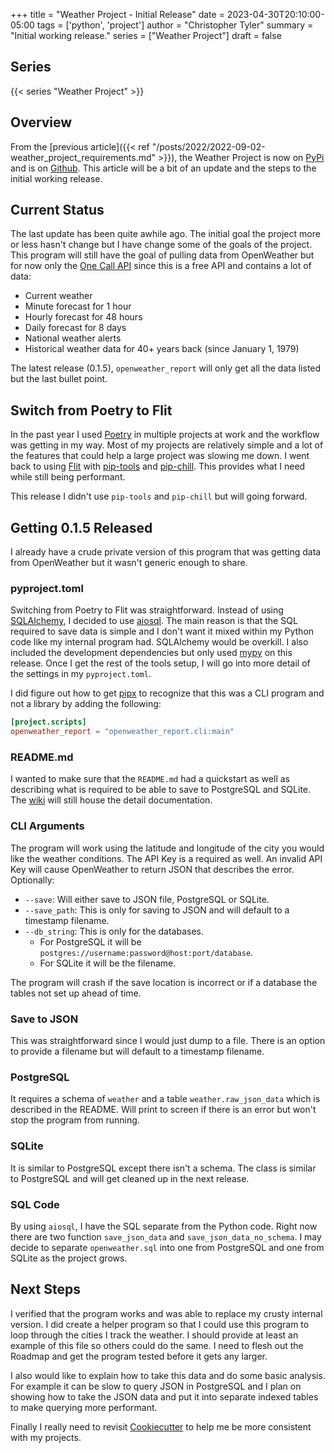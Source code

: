 +++
title = "Weather Project - Initial Release"
date = 2023-04-30T20:10:00-05:00
tags = ['python', 'project']
author = "Christopher Tyler"
summary = "Initial working release."
series = ["Weather Project"]
draft = false

## Series

{{< series "Weather Project" >}}

## Overview

From the [previous article]({{< ref "/posts/2022/2022-09-02-weather_project_requirements.md" >}}),
the Weather Project is now on
[PyPi](https://pypi.org/project/openweather-report/) and is on
[Github](https://github.com/cetyler/openweather_report).
This article will be a bit of an update and the steps to the initial working
release.

## Current Status

The last update has been quite awhile ago.
The initial goal the project more or less hasn't change but I have change
some of the goals of the project.
This program will still have the goal of pulling data from OpenWeather but for
now only the [One Call API](https://openweathermap.org/api/one-call-3) since
this is a free API and contains a lot of data:

* Current weather
* Minute forecast for 1 hour
* Hourly forecast for 48 hours
* Daily forecast for 8 days
* National weather alerts
* Historical weather data for 40+ years back (since January 1, 1979)

The latest release (0.1.5), `openweather_report` will only get all the data
listed but the last bullet point.

## Switch from Poetry to Flit

In the past year I used [Poetry](https://python-poetry.org/) in multiple
projects at work and the workflow was getting in my way.
Most of my projects are relatively simple and a lot of the features that could
help a large project was slowing me down.
I went back to using [Flit](https://flit.pypa.io/) with
[pip-tools](https://pip-tools.readthedocs.io/en/latest/index.html) and
[pip-chill](http://pip-chill.readthedocs.io/en/latest/readme.html).
This provides what I need while still being performant.

This release I didn't use `pip-tools` and `pip-chill` but will going forward.

## Getting 0.1.5 Released

I already have a crude private version of this program that was getting data
from OpenWeather but it wasn't generic enough to share.

### pyproject.toml

Switching from Poetry to Flit was straightforward.
Instead of using [SQLAlchemy](https://www.sqlalchemy.org/), I decided to use
[aiosql](https://nackjicholson.github.io/aiosql/).
The main reason is that the SQL required to save data is simple and I don't
want it mixed within my Python code like my internal program had.
SQLAlchemy would be overkill.
I also included the development dependencies but only used
[mypy](https://www.mypy-lang.org/) on this release.
Once I get the rest of the tools setup, I will go into more detail of the
settings in my `pyproject.toml`.

I did figure out how to get [pipx](https://pypa.github.io/pipx/) to recognize
that this was a CLI program and not a library by adding the following:

```toml
[project.scripts]
openweather_report = "openweather_report.cli:main"
```

### README.md

I wanted to make sure that the `README.md` had a quickstart as well as
describing what is required to be able to save to PostgreSQL and SQLite.
The [wiki](https://github.com/cetyler/openweather_report/wiki) will still house
the detail documentation.

### CLI Arguments

The program will work using the latitude and longitude of the city you would
like the weather conditions.
The API Key is a required as well.
An invalid API Key will cause OpenWeather to return JSON that describes the
error.
Optionally:

* `--save`: Will either save to JSON file, PostgreSQL or SQLite.
* `--save_path`: This is only for saving to JSON and will default to a
  timestamp filename.
* `--db_string`: This is only for the databases.
  * For PostgreSQL it will be
    `postgres://username:password@host:port/database`.
  * For SQLite it will be the filename.

The program will crash if the save location is incorrect or if a database the
tables not set up ahead of time.

### Save to JSON

This was straightforward since I would just dump to a file.
There is an option to provide a filename but will default to a timestamp
filename.

### PostgreSQL

It requires a schema of `weather` and a table `weather.raw_json_data` which is
described in the README.
Will print to screen if there is an error but won't stop the program from
running.

### SQLite

It is similar to PostgreSQL except there isn't a schema.
The class is similar to PostgreSQL and will get cleaned up in the next release.

### SQL Code

By using `aiosql`, I have the SQL separate from the Python code.
Right now there are two function `save_json_data` and
`save_json_data_no_schema`.
I may decide to separate `openweather.sql` into one from PostgreSQL and one
from SQLite as the project grows.

## Next Steps

I verified that the program works and was able to replace my crusty internal
version.
I did create a helper program so that I could use this program to loop through
the cities I track the weather.
I should provide at least an example of this file so others could do the same.
I need to flesh out the Roadmap and get the program tested before it gets any
larger.

I also would like to explain how to take this data and do some basic analysis.
For example it can be slow to query JSON in PostgreSQL and I plan on showing
how to take the JSON data and put it into separate indexed tables to make
querying more performant.

Finally I really need to revisit [Cookiecutter](https://www.cookiecutter.io/)
to help me be more consistent with my projects.
